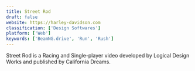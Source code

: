 ```yaml
---
title: Street Rod
draft: false 
website: https://harley-davidson.com
classification: ['Design Softwares']
platform: ['Web']
keywords: ['BeamNG.drive', 'Run', 'Rush']
---
```

Street Rod is a Racing and Single-player video developed by Logical Design Works and published by California Dreams.